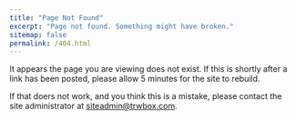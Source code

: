 ```yaml
---
title: "Page Not Found"
excerpt: "Page not found. Something might have broken."
sitemap: false
permalink: /404.html
---
```


It appears the page you are viewing does not exist. If this is shortly after a link has been posted, please allow 5 minutes for the site to rebuild.

If that doers not work, and you think this is a mistake, please contact the site administrator at [siteadmin@trwbox.com](mailto:siteadmin@trwbox.com).
